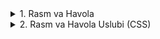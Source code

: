 <details>
<summary>1. Rasm va Havola</summary>

## HTML: Rasm (`<img>`)

`<img>` — sahifaga rasm qo‘yish uchun ishlatiladi. Bu **bo‘sh yopilmaydigan** inline element (ya’ni `</img>` yozilmaydi).

### Muhim atributlar

- **`src`** — rasm manzili (fayl yo‘li yoki to‘liq URL).
  - Nisbiy yo‘l: `images/profil.jpg`
  - Mutlaq yo‘l: `https://sayt.com/img/profil.jpg`
- **`alt`** — rasm yuklanmasa yoki ekran o‘qish vositalari uchun ko‘rinadigan matn. Kirish imkoniyati (accessibility) va SEO uchun muhim.
- **`width`**, **`height`** — pikselda o‘lcham berish. Bu atributlarni kiritish **layout shift** (sakrash)ni kamaytiradi.
- **`title`** (ixtiyoriy) — kursor ustiga borganda ko‘rinadigan qo‘shimcha ma’lumot.
- **`loading`** — `lazy` yoki `eager`. `lazy` sahifaning pastki qismidagi rasmlarni kech yuklaydi (tezlikni oshiradi).
- **`decoding`** — `async`/`sync`/`auto`. Odatda `async` tavsiya etiladi.
- **`srcset`** va **`sizes`** — responsiv (moslashuvchan) rasm uchun turli o‘lchamlarni ko‘rsatish.

#### Oddiy misol

```html
<img src="profil.jpg" alt="Mening rasmi" width="150" height="150">
```

<summary>HTML: Havola va</summary>

`<a>` — havola (link) yaratish uchun ishlatiladi.

### Muhim atributlar

href — **manzil**:

Tashqi sayt: **https://example.com**

Ichki fayl: **docs/qoida.html**

Sahifa ichidagi bo‘lim: **#kontakt**

E-pochta: **mailto:info@site.uz**

Telefon: **tel:+998901234567**

Yuklab olish: **faylga ishora + download atributi**

**target**

**_self** — shu oynada (standart)

**_blank** — yangi oynada/varaqda

**rel**

**noopener noreferrer** — **_blank** bilan xavfsizlik uchun tavsiya etiladi

**nofollow** — qidiruv tizimlariga “reytang bermang” degan ishora

**Tashqi havola** (yangi oynada xavfsiz)

```html
<a href="https://example.com" target="_blank" rel="noopener noreferrer">Saytga o‘tish</a>
```

### Ichki sahifaga havola

```html
<a href="pages/haqida.html">Haqida</a>
```

Sahifa ichidagi bo‘limga sakrash

```html
<a href="#kontakt">Kontakt bo‘limiga o‘tish</a>
```

```html
<h2 id="kontakt">Kontakt</h2>
```

Email, telefon, yuklab olish

```html
<a href="mailto:info@mysite.uz">Email yozish</a>
<a href="tel:+998901112233">Qo‘ng‘iroq qilish</a>
<a href="files/taqdimot.pdf" download>PDF’ni yuklab olish</a>
```
</details>

<details>
<summary>2. Rasm va Havola Uslubi (CSS)</summary>

## CSS: Rasm va Havola Uslubi

HTML’dagi `<img>` va `<a>` elementlarini **dizayn** bilan yanada chiroyli qilish uchun CSS xususiyatlaridan foydalaniladi.  
Quyida rasm va havola uchun eng ko‘p ishlatiladigan xususiyatlar keltirilgan.

## Rasm uchun uslublar

### `border`
Rasm atrofida **ramka** chizadi.  

**Sintaksis:** 

```css
img {
  border: qalinlik turi rang;
}
```

### Qiymatlar:

### Qalinlik: **1px**, **2px**, **5px**

Turi: **solid** (to‘liq chiziq), **dashed** (uzilgan chiziq), **dotted** (nuqtali chiziq), **double** (ikki chiziq)

Rang: rang nomi **(gray)**, **HEX (#333)**, **RGB (rgb(100,100,100))**

### Misol:

```css
img {
  border: 3px solid gray;
}
```

**border-radius**

Rasm burchaklarini yumaloqlashtiradi.

### Sintaksis:

```css
img {
  border-radius: qiymat;
}
```

### Qiymatlar:

**10px** — yumaloqlik radiusi pikselda

**50%** — rasmni doira shakliga keltiradi (agar eni = bo‘yi bo‘lsa)

### Misollar:

```css
/* Burchaklarni biroz yumaloq qilish */
img {
  border-radius: 10px;
}

/* Dumaloq avatar yaratish */
img {
  border-radius: 50%;
}
```

## Havola (Link) uchun uslublar

**color**

Havola matnining rangini belgilaydi.

### Misol:

```css
a {
  color: blue;
}
```

👉 Link rangini sayt dizayniga mos ravishda o‘zgartirish mumkin.

**text-decoration**

Matn ostidagi chiziqni boshqaradi.

### Qiymatlar:

**none** — chiziqni olib tashlaydi

**underline** — ostiga chiziq chizadi

**overline** — ustiga chiziq chizadi

**line-through** — ustidan chiziq (bekor qilingan matn uchun)

### Misol:

```css
a {
  text-decoration: none;
  color: darkblue;
}
```

</details>